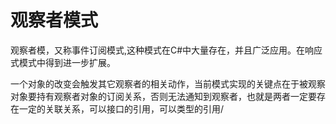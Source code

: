 # 观察者模式

观察者模，又称事件订阅模式,这种模式在C#中大量存在，并且广泛应用。在响应式模式中得到进一步扩展。


一个对象的改变会触发其它观察者的相关动作，当前模式实现的关键点在于被观察对象要持有观察者对象的订阅关系，否则无法通知到观察者，也就是两者一定要存在一定的关联关系，可以接口的引用，可以类型的引用/
